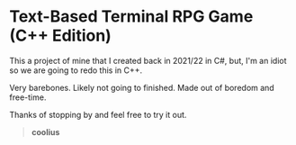 # Text-Based Terminal RPG Game (C++ Edition)

This a project of mine that I created back in 2021/22 in C#, but, I'm an idiot so we are going to redo this in C++.

Very barebones. Likely not going to finished. Made out of boredom and free-time.

Thanks of stopping by and feel free to try it out.

> **coolius**

